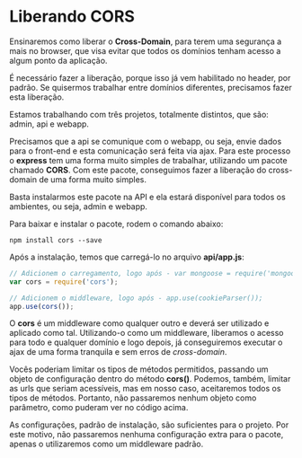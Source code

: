 # Liberando CORS

Ensinaremos como liberar o **Cross-Domain**, para terem uma segurança a mais no browser, que visa evitar que todos os domínios tenham acesso a algum ponto da aplicação.

É necessário fazer a liberação, porque isso já vem habilitado no header, por padrão. Se quisermos trabalhar entre domínios diferentes, precisamos fazer esta liberação.

Estamos trabalhando com três projetos, totalmente distintos, que são: admin, api e webapp.

Precisamos que a api se comunique com o webapp, ou seja, envie dados para o front-end e esta comunicação será feita via ajax. Para este processo o **express** tem uma forma muito simples de trabalhar, utilizando um pacote chamado **CORS**. Com este pacote, conseguimos fazer a liberação do cross-domain de uma forma muito simples.

Basta instalarmos este pacote na API e ela estará disponível para todos os ambientes, ou seja, admin e webapp.

Para baixar e instalar o pacote, rodem o comando abaixo:

`npm install cors --save`

Após a instalação, temos que carregá-lo no arquivo **api/app.js**:

```js
// Adicionem o carregamento, logo após - var mongoose = require('mongoose');
var cors = require('cors');

// Adicionem o middleware, logo após - app.use(cookieParser());
app.use(cors());
```

O **cors** é um middleware como qualquer outro e deverá ser utilizado e aplicado como tal. Utilizando-o como um middleware, liberamos o acesso para todo e qualquer domínio e logo depois, já conseguiremos executar o ajax de uma forma tranquila e sem erros de *cross-domain*.

Vocês poderiam limitar os tipos de métodos permitidos, passando um objeto de configuração dentro do método **cors()**. Podemos, também, limitar as urls que seriam acessíveis, mas em nosso caso, aceitaremos todos os tipos de métodos. Portanto, não passaremos nenhum objeto como parâmetro, como puderam ver no código acima.

As configurações, padrão de instalação, são suficientes para o projeto. Por este motivo, não passaremos nenhuma configuração extra para o pacote, apenas o utilizaremos como um middleware padrão.